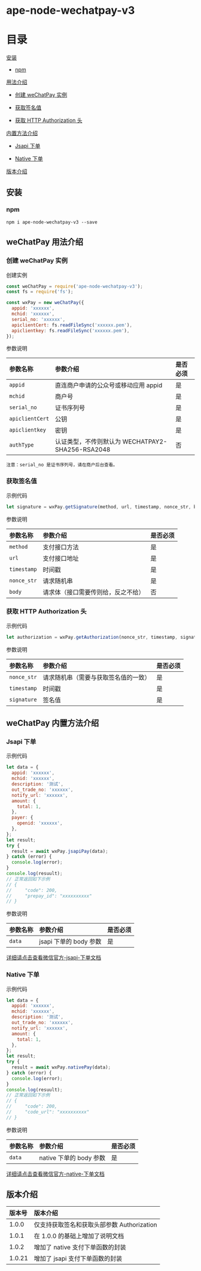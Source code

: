 # ape-node-wechatpay-v3

# 目录

[安装](#安装)

- [npm](#npm)

[用法介绍](#用法介绍)

- [创建 weChatPay 实例](#创建-weChatPay-实例)

- [获取签名值](#获取签名值)

- [获取 HTTP Authorization 头](#获取-http-authorization-头)

[内置方法介绍](#内置方法介绍)

- [Jsapi 下单](#Jsapi-下单)

- [Native 下单](#Native-下单)

[版本介绍](#版本介绍)

## 安装

### npm

```ssh
npm i ape-node-wechatpay-v3 --save
```

## weChatPay 用法介绍

### 创建 weChatPay 实例

创建实例

```javascript
const weChatPay = require('ape-node-wechatpay-v3');
const fs = require('fs');

const wxPay = new weChatPay({
  appid: 'xxxxxx',
  mchid: 'xxxxxx',
  serial_no: 'xxxxxx',
  apiclientCert: fs.readFileSync('xxxxxx.pem'),
  apiclientkey: fs.readFileSync('xxxxxx.pem'),
});
```

参数说明

| 参数名称        | 参数介绍                                         | 是否必须 |
| :-------------- | :----------------------------------------------- | :------- |
| `appid`         | 直连商户申请的公众号或移动应用 appid             | 是       |
| `mchid`         | 商户号                                           | 是       |
| `serial_no`     | 证书序列号                                       | 是       |
| `apiclientCert` | 公钥                                             | 是       |
| `apiclientkey`  | 密钥                                             | 是       |
| `authType`      | 认证类型，不传则默认为 WECHATPAY2-SHA256-RSA2048 | 否       |

`注意：serial_no 是证书序列号，请在商户后台查看。`

### 获取签名值

示例代码

```javascript
let signature = wxPay.getSignature(method, url, timestamp, nonce_str, body);
```

参数说明

| 参数名称    | 参数介绍                           | 是否必须 |
| :---------- | :--------------------------------- | :------- |
| `method`    | 支付接口方法                       | 是       |
| `url`       | 支付接口地址                       | 是       |
| `timestamp` | 时间戳                             | 是       |
| `nonce_str` | 请求随机串                         | 是       |
| `body`      | 请求体（接口需要传则给，反之不给） | 否       |

### 获取 HTTP Authorization 头

示例代码

```javascript
let authorization = wxPay.getAuthorization(nonce_str, timestamp, signature);
```

参数说明

| 参数名称    | 参数介绍                             | 是否必须 |
| :---------- | :----------------------------------- | :------- |
| `nonce_str` | 请求随机串（需要与获取签名值的一致） | 是       |
| `timestamp` | 时间戳                               | 是       |
| `signature` | 签名值                               | 是       |

## weChatPay 内置方法介绍

### Jsapi 下单

示例代码

```javascript
let data = {
  appid: 'xxxxxx',
  mchid: 'xxxxxx',
  description: '测试',
  out_trade_no: 'xxxxxx',
  notify_url: 'xxxxxx',
  amount: {
    total: 1,
  },
  payer: {
    openid: 'xxxxxx',
  },
};
let result;
try {
  result = await wxPay.jsapiPay(data);
} catch (error) {
  console.log(error);
}
console.log(resuult);
// 正常返回如下示例
// {
//     "code": 200,
//     "prepay_id": "xxxxxxxxxx"
// }
```

参数说明

| 参数名称      | 参数介绍                            | 是否必须   |
| :------------ | :-------------------------------- | :--------- |
| `data`        | jsapi 下单的 body 参数              | 是       |

[详细请点击查看微信官方-jsapi-下单文档](https://pay.weixin.qq.com/docs/merchant/apis/jsapi-payment/direct-jsons/jsapi-prepay.html)

### Native 下单

示例代码

```javascript
let data = {
  appid: 'xxxxxx',
  mchid: 'xxxxxx',
  description: '测试',
  out_trade_no: 'xxxxxx',
  notify_url: 'xxxxxx',
  amount: {
    total: 1,
  },
};
let result;
try {
  result = await wxPay.nativePay(data);
} catch (error) {
  console.log(error);
}
console.log(resuult);
// 正常返回如下示例
// {
//     "code": 200,
//     "code_url": "xxxxxxxxxx"
// }
```

参数说明

| 参数名称      | 参数介绍                            | 是否必须   |
| :------------ | :-------------------------------- | :--------- |
| `data`        | native 下单的 body 参数             | 是        |

[详细请点击查看微信官方-native-下单文档](https://pay.weixin.qq.com/docs/merchant/apis/native-payment/direct-jsons/native-prepay.html)

## 版本介绍

| 版本号 | 版本介绍                                   |
| :----- | :----------------------------------------- |
| 1.0.0  | 仅支持获取签名和获取头部参数 Authorization |
| 1.0.1  | 在 1.0.0 的基础上增加了说明文档            |
| 1.0.2  | 增加了 native 支付下单函数的封装           |
| 1.0.21  | 增加了 jsapi 支付下单函数的封装           |
